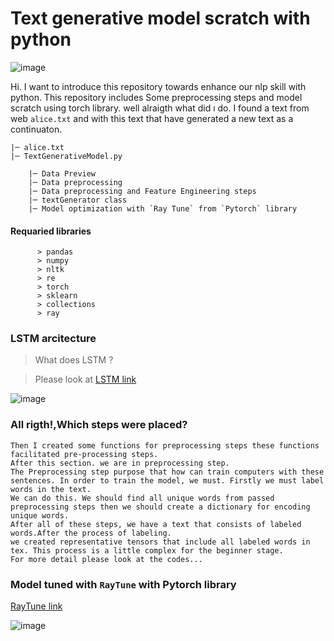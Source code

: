 # Text generative model scratch with python
![image](https://user-images.githubusercontent.com/64266044/215060141-b23a8a37-aa72-4dda-bc5f-a9fb3c3e5501.png)

Hi. I want to introduce this repository towards enhance our nlp skill with python.
This repository includes Some preprocessing steps and model scratch using torch library.
well alraigth what did ı do.
I found a text from web `alice.txt` and with this text that have generated a new text as a continuaton.

    |─ alice.txt
    |─ TextGenerativeModel.py
    
        |─ Data Preview
        |─ Data preprocessing
        |─ Data preprocessing and Feature Engineering steps
        |─ textGenerator class
        |─ Model optimization with `Ray Tune` from `Pytorch` library
    
    
   #### Requaried libraries
          > pandas 
          > numpy 
          > nltk
          > re
          > torch
          > sklearn
          > collections 
          > ray
        
### LSTM arcitecture
> What does LSTM ?

> Please look at   [LSTM link](https://colah.github.io/posts/2015-08-Understanding-LSTMs/)

![image](https://user-images.githubusercontent.com/64266044/215192932-99f6e9a2-ba8b-49f2-99f5-e0491bde0d0d.png)



        
### All rigth!,Which steps were placed?

``` Firstly, I have imported related libraries for nlp preprocessing and model. 
Then I created some functions for preprocessing steps these functions facilitated pre-processing steps.
After this section. we are in preprocessing step.
The Preprocessing step purpose that how can train computers with these sentences. In order to train the model, we must. Firstly we must label words in the text.
We can do this. We should find all unique words from passed preprocessing steps then we should create a dictionary for encoding unique words.
After all of these steps, we have a text that consists of labeled words.After the process of labeling. 
we created representative tensors that include all labeled words in tex. This process is a little complex for the beginner stage.
For more detail please look at the codes... 
```



### Model tuned with `RayTune`  with Pytorch library

[RayTune link](https://pytorch.org/tutorials/beginner/hyperparameter_tuning_tutorial.html)

![image](https://user-images.githubusercontent.com/64266044/215206341-35aacf66-88ba-494f-be8d-77eb4fde578e.png)









